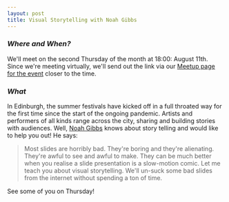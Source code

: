 ```yaml
---
layout: post
title: Visual Storytelling with Noah Gibbs
---
```


### *Where and When?*
We'll meet on the second Thursday of the month at 18:00: August 11th. Since we're meeting virtually, we'll send out the link via our [Meetup page for the event](https://www.meetup.com/scotrug/events/mljltlydchbqb/) closer to the time.

### *What*
In Edinburgh, the summer festivals have kicked off in a full throated way for the first time since the start of the ongoing pandemic. Artists and performers of all kinds range across the city, sharing and building stories with audiences. Well, [Noah Gibbs](https://twitter.com/codefolio) knows about story telling and would like to help you out! He says:

> Most slides are horribly bad. They're boring and they're alienating. They're awful to see and awful to make. They can be much better when you realise a slide presentation is a slow-motion comic. Let me teach you about visual storytelling. We'll un-suck some bad slides from the internet without spending a ton of time.

See some of you on Thursday!
